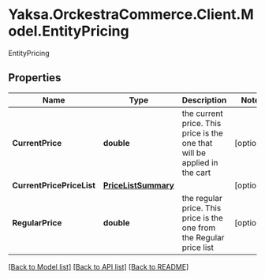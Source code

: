 # Yaksa.OrckestraCommerce.Client.Model.EntityPricing
EntityPricing

## Properties

Name | Type | Description | Notes
------------ | ------------- | ------------- | -------------
**CurrentPrice** | **double** | the current price. This price is the one that will be applied in the cart | [optional] 
**CurrentPricePriceList** | [**PriceListSummary**](PriceListSummary.md) |  | [optional] 
**RegularPrice** | **double** | the regular price. This price is the one from the Regular price list | [optional] 

[[Back to Model list]](../README.md#documentation-for-models) [[Back to API list]](../README.md#documentation-for-api-endpoints) [[Back to README]](../README.md)

